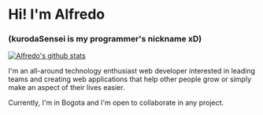 # Hi! I'm Alfredo 
### (kurodaSensei is my programmer's nickname xD)
[![Alfredo's github stats](https://github-readme-stats.vercel.app/api?username=kurodaSensei&count_private=true&show_icons=true&theme=synthwave)](https://github.com/kurodaSensei)

I'm an all-around technology enthusiast web developer interested in leading teams and creating web applications that help other people grow or simply make an aspect of their lives easier.

Currently, I'm in Bogota and I'm open to collaborate in any project.
